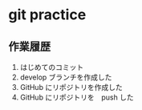 # git practice

## 作業履歴
1. はじめてのコミット
2. develop ブランチを作成した
3. GitHub にリポジトリを作成した
4. GitHub にリポジトリを　push した
